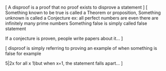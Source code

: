 [
A disproof is a proof that no proof exists to disprove a statement
]
[
Something known to be true is called a Theorem or proposition, 
Something unknown is called a Conjecture
	ex:
	all perfect numbers are even
	there are infinitely many prime numbers
Something false is simply called false statement 

If a conjecture is proven, people write papers about it...
]

[
disproof is simply referring to proving an example of when something is false
for example

5|2x for all x
1)but when x=1, the statement falls apart...
]
